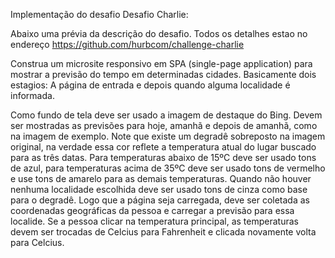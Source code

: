 Implementação do desafio Desafio Charlie:

Abaixo uma prévia da descrição do desafio. Todos os detalhes estao no endereço 
https://github.com/hurbcom/challenge-charlie


Construa um microsite responsivo em SPA (single-page application) para mostrar a previsão do tempo em determinadas cidades. Basicamente dois estagios: A página de entrada e depois quando alguma localidade é informada.

Como fundo de tela deve ser usado a imagem de destaque do Bing. Devem ser mostradas as previsões para hoje, amanhã e depois de amanhã, como na imagem de exemplo. Note que existe um degradê sobreposto na imagem original, na verdade essa cor reflete a temperatura atual do lugar buscado para as três datas. Para temperaturas abaixo de 15ºC deve ser usado tons de azul, para temperaturas acima de 35ºC deve ser usado tons de vermelho e use tons de amarelo para as demais temperaturas. Quando não houver nenhuma localidade escolhida deve ser usado tons de cinza como base para o degradê. Logo que a página seja carregada, deve ser coletada as coordenadas geográficas da pessoa e carregar a previsão para essa localide. Se a pessoa clicar na temperatura principal, as temperaturas devem ser trocadas de Celcius para Fahrenheit e clicada novamente volta para Celcius.